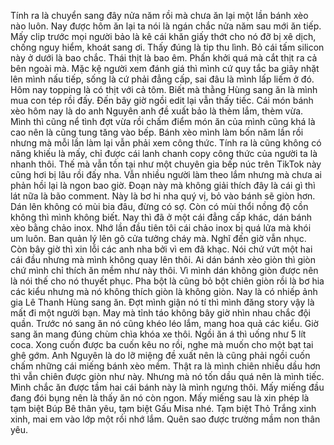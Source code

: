 Tính ra là chuyển sang đây nửa năm rồi mà chưa ăn lại một lần bánh xèo nào luôn. Nay được hôm ăn lại ta nói là ngán chắc nửa năm sau mới ăn tiếp. Mấy clip trước mọi người bảo là kê cái khăn giấy thớt cho nó đỡ bị xê dịch, chống nguy hiểm, khoát sang ơi. Thấy đúng là tip thu lình. Bỏ cái tấm silicon này ở dưới là bao chắc. Thái thịt là bao êm. Phấn khởi quá mà cắt thịt ra cả bên ngoài mà. Mặc kệ người xem đánh giá thì mình cứ quy tắc ba giây nhặt lên mình nấu tiếp, sống là cứ phải đẳng cấp, sai đâu là mình lấp liếm ở đó. Hôm nay topping là có thịt với cả tôm. Biết mà thằng Hùng sang ăn là mình mua con tép rồi đấy. Đến bây giờ ngồi edit lại vẫn thấy tiếc. Cái món bánh xèo hôm nay là do anh Nguyên anh đề xuất bảo là thèm lắm, thèm vừa. Mình thì cũng nể tình đợt vừa rồi chấm điểm món ăn của mình cũng khá là cao nên là cũng tung tăng vào bếp. Bánh xèo mình làm bốn năm lần rồi nhưng mà mỗi lần làm lại vẫn phải xem công thức. Tính ra là cũng không có năng khiếu là mấy, chỉ được cái lanh chanh copy công thức của người ta là nhanh thôi. Thế mà vẫn tồn tại như một chuyên gia bếp núc trên TikTok này cũng hơi bị lâu rồi đấy nha. Vẫn nhiều người làm theo lắm nhưng mà chưa ai phản hồi lại là ngon bao giờ. Đoạn này mà không giải thích đây là cái gì thì lát nữa là bão comment. Này là bơ hi nha quý vị, bỏ vào bánh sẽ giòn hơn. Dán lên không có mùi bia đâu, đừng có sợ. Còn có mùi thổi nồng độ cồn không thì mình không biết. Nay thì đã ở một cái đẳng cấp khác, dán bánh xèo bằng chảo inox. Nhớ lần đầu tiên tôi cái chảo inox bị quá lửa mà khói um luôn. Ban quản lý lên gõ cửa tưởng cháy mà. Nghĩ đến giờ vẫn nhục. Còn bây giờ thì xin lỗi các anh nha bởi vì em đã khạc. Nói chứ vứt một hai cái đầu nhưng mà mình không quay lên thôi. Ai dán bánh xèo giòn thì giòn chứ mình chỉ thích ăn mềm như này thôi. Vì mình dán không giòn được nên là nói thế cho nó thuyết phục. Pha bột là cũng bỏ bột chiên giòn rồi là bơ hia các kiểu nhưng mà nó không thích giòn là không giòn. Nay là có nhiếp ảnh gia Lê Thanh Hùng sang ăn. Đợt mình giận nó tí thì mình đăng story vậy là mất đi một người bạn. May mà tỉnh táo không bây giờ nhìn nhau chắc đội quần. Trước nó sang ăn nó cũng khéo léo lắm, mang hoa quả các kiểu. Giờ sang ăn mang đúng chùm chìa khóa xe thôi. Ngồi ăn á thì uống như 5 lít coca. Xong cuốn được ba cuốn kêu no rồi, nghe mà muốn cho một bạt tai ghê gớm. Anh Nguyên là do lỡ miệng đề xuất nên là cũng phải ngồi cuốn chấm những cái miếng bánh xèo mềm. Thật ra là mình chiên nhiều dầu hơn thì vẫn chiên được giòn như này. Nhưng mà nó tốn dầu quá nên là mình tiếc. Mình chắc ăn được tầm hai cái bánh này là mình ngưng thôi. Mấy miếng đầu đang đói bụng nên là thấy ăn nó còn ngon. Mấy miếng sau là xin phép là tạm biệt Búp Bê thân yêu, tạm biệt Gấu Misa nhé. Tạm biệt Thỏ Trắng xinh xinh, mai em vào lớp một rồi nhớ lắm. Quên sao được trường mầm non thân yêu.